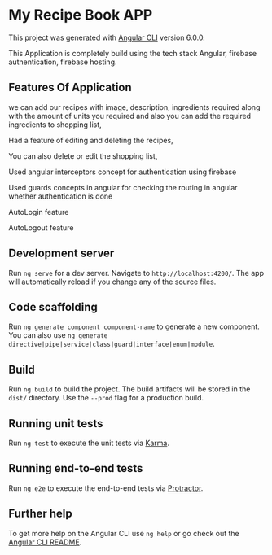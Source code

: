 # My Recipe Book APP

This project was generated with [Angular CLI](https://github.com/angular/angular-cli) version 6.0.0.

This Application is completely build using the tech stack Angular, firebase authentication, firebase hosting.

## Features Of Application
we can add our recipes with image, description, ingredients required along with the amount of units you required and also you can add the required ingredients to shopping list,

Had a feature of editing and deleting the recipes,

You can also delete or edit the shopping list,

Used angular interceptors concept for authentication using firebase 

Used guards concepts in angular for checking the routing in angular whether authentication is done

AutoLogin feature

AutoLogout feature

## Development server

Run `ng serve` for a dev server. Navigate to `http://localhost:4200/`. The app will automatically reload if you change any of the source files.

## Code scaffolding

Run `ng generate component component-name` to generate a new component. You can also use `ng generate directive|pipe|service|class|guard|interface|enum|module`.

## Build

Run `ng build` to build the project. The build artifacts will be stored in the `dist/` directory. Use the `--prod` flag for a production build.

## Running unit tests

Run `ng test` to execute the unit tests via [Karma](https://karma-runner.github.io).

## Running end-to-end tests

Run `ng e2e` to execute the end-to-end tests via [Protractor](http://www.protractortest.org/).

## Further help

To get more help on the Angular CLI use `ng help` or go check out the [Angular CLI README](https://github.com/angular/angular-cli/blob/master/README.md).
